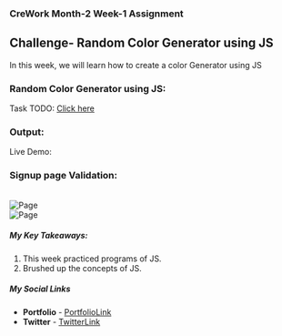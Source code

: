 ### CreWork Month-2 Week-1 Assignment

## Challenge- Random Color Generator using JS

In this week, we will learn how to create a color Generator using JS


### Random Color Generator using JS:

Task TODO: <a href="https://crework.notion.site/image/https%3A%2F%2Fs3-us-west-2.amazonaws.com%2Fsecure.notion-static.com%2F2d54c922-0b2d-4089-ab50-305b42aa13b7%2FUntitled.png?table=block&id=5b970059-427e-4626-b1d3-01109ebeb70b&spaceId=7bbc885c-1cc1-48ac-add6-6f28e3c48668&width=2000&userId=&cache=v2">Click here</a>

### Output:
Live Demo:  

### Signup page Validation:
<br/>

<img src="" alt="Page">

<br/>


<img src="" alt="Page">

<br/>



##### **My Key Takeaways:**
1. This week practiced programs of JS.
2. Brushed up the concepts of JS.


##### **My Social Links**

- **Portfolio**  - [PortfolioLink](https://sabiya.netlify.app/)
- **Twitter** - [TwitterLink](https://twitter.com/nerd_fswd)
